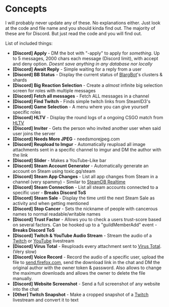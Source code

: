 # Concepts
I will probably never update any of these. No explanations either. Just look at the code and file name and you should kinda find out. The majority of these are for Discord. But just read the code and you will find out.

List of included things:
- **[Discord] Apply** - DM the bot with "-apply" to apply for *something*. Up to 5 messages, 2000 chars each message (Discord limit), with accept and deny option. *Doesnt save anything in any database nor locally*
- **[Discord] Await Reply** - Simple waiting for a reply from a user
- **[Discord] BB Status** - Display the current status of [BlargBot](https://blargbot.xyz)'s clusters & shards
- **[Discord] Big Reaction Selection** - Create a *almost* infinite big selection screen for roles with multiple messages
- **[Discord] Fetch all messages** - Fetch ALL messages in a channel
- **[Discord] Find Twitch** - Finds simple twitch links from SteamID3's
- **[Discord] Game Selection** - A menu where you can give yourself specific roles
- **[Discord] HLTV** - Display the round logs of a ongoing CSGO match from [HLTV](https://hltv.org)
- **[Discord] Inviter** - Gets the person who invited another user when said user joins the server
- **[Discord] Needs More JPEG** - needsmorejpeg.com
- **[Discord] Reupload to Imgur** - Automatically reupload all image attachments sent in a specific channel to imgur and DM the author with the link
- **[Discord] Slider** - Makes a YouTube-Like bar
- **[Discord] Steam Account Generator** - Automatically generate an account on Steam using toxic.gq/steam
- **[Discord] Steam App Changes** - List all app changes from Steam in a channel (very spammy) - Similar to [SteamDB Realtime](https://steamdb.info/realtime/)
- **[Discord] Steam Connection** - List all steam accounts connected to a specific user - **Breaks Discord ToS**
- **[Discord] Steam Sale** - Display the time until the next Steam Sale as activity and when getting mentioned
- **[Discord] Stop Cancer** - Sets the nickname of people with cancerous names to normal readable/writable names
- **[Discord] Trust Factor** - Allows you to check a users trust-score based on several factors. Can be hooked up to a "guildMemberAdd" event - **Breaks Discord ToS**
- **[Discord] Twitch & YouTube Audio Stream** - Stream the audio of a [Twitch](https://twitch.tv) or [YouTube](https://youtube.com) livestream
- **[Discord] Virus Total** - Reuploads every attachment sent to [Virus Total](https://www.virustotal.com). (Very slow)
- **[Discord] Voice Record** - Record the audio of a specific user, upload the file to [send.firefox.com](https://send.firefox.com), send the download link in the chat and DM the original author with the owner token & password. Also allows to change the maximum downloads and allows the owner to delete the file manually.
- **[Discord] Website Screenshot** - Send a full screenshot of any website into the chat
- **[Other] Twitch Snapshot** - Make a cropped snapshot of a [Twitch](https://twitch.tv) livestream and convert it to text
